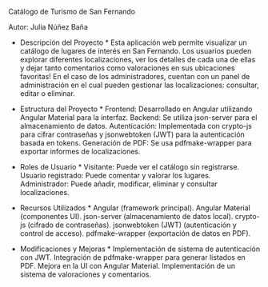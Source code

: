 Catálogo de Turismo de San Fernando

Autor: Julia Núñez Baña

* Descripción del Proyecto *
Esta aplicación web permite visualizar un catálogo de lugares de interés en San Fernando. Los usuarios pueden explorar diferentes localizaciones, ver los detalles de cada una de ellas y dejar tanto comentarios como valoraciones en sus ubicaciones favoritas! En el caso de los administradores, cuentan con un panel de administración en el cual pueden gestionar las localizaciones: consultar, editar o eliminar.

* Estructura del Proyecto *
Frontend: Desarrollado en Angular utilizando Angular Material para la interfaz.
Backend: Se utiliza json-server para el almacenamiento de datos.
Autenticación: Implementada con crypto-js para cifrar contraseñas y jsonwebtoken (JWT) para la autenticación basada en tokens.
Generación de PDF: Se usa pdfmake-wrapper para exportar informes de localizaciones.

* Roles de Usuario * 
Visitante: Puede ver el catálogo sin registrarse.
Usuario registrado: Puede comentar y valorar los lugares.
Administrador: Puede añadir, modificar, eliminar y consultar localizaciones.

* Recursos Utilizados * 
Angular (framework principal).
Angular Material (componentes UI).
json-server (almacenamiento de datos local).
crypto-js (cifrado de contraseñas).
jsonwebtoken (JWT) (autenticación y control de acceso).
pdfmake-wrapper (exportación de datos en PDF).

* Modificaciones y Mejoras *
Implementación de sistema de autenticación con JWT.
Integración de pdfmake-wrapper para generar listados en PDF.
Mejora en la UI con Angular Material.
Implementación de un sistema de valoraciones y comentarios.
